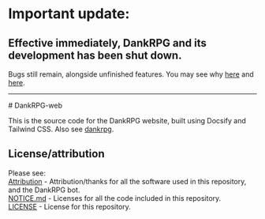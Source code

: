 # Important update:
## Effective immediately, DankRPG and its development has been shut down.
Bugs still remain, alongside unfinished features. You may see why [here](https://blog.snoozeds.com/2023/10/21/Discord-account-disabling) and [here](https://blog.snoozeds.com/2023/10/21/Discord-account-disabling-update).
<hr>
# DankRPG-web

This is the source code for the DankRPG website, built using Docsify and Tailwind CSS. Also see [dankrpg](https://github.com/snoozeds/DankRPG).

## License/attribution
Please see: \
[Attribution](https://docs.dankrpg.xyz/#/?id=attribution-amp-thanks) - Attribution/thanks for all the software used in this repository, and the DankRPG bot. \
[NOTICE.md](https://github.com/Snoozeds/dankrpg-web/blob/main/NOTICE.md) - Licenses for all the code included in this repository. \
[LICENSE](https://github.com/Snoozeds/dankrpg-web/blob/main/LICENSE.md) - License for this repository.


